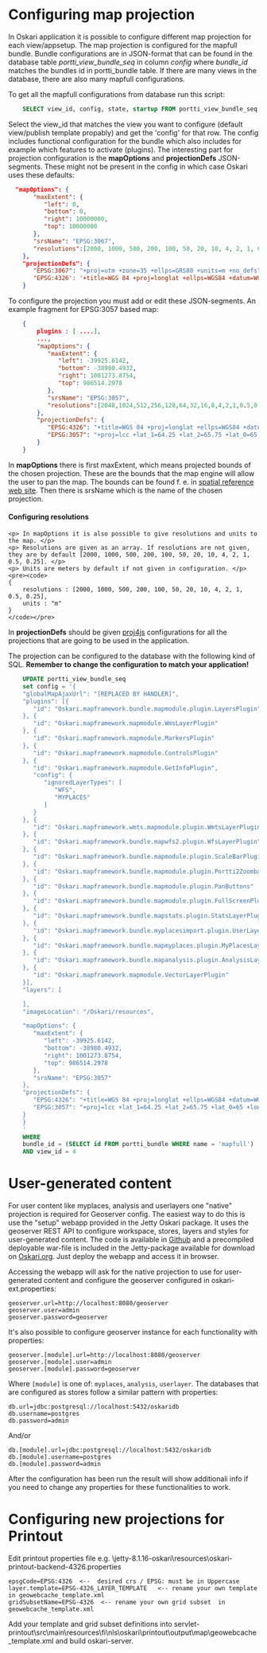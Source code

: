 # Configuring map projection

In Oskari application it is possible to configure different map projection for each view/appsetup. The map projection is configured for the mapfull bundle. Bundle configurations are in JSON-format that can be found in the database table *portti_view_bundle_seq* in column *config* where *bundle_id* matches the bundles id in portti_bundle table. If there are many views in the database, there are also many mapfull configurations. 

To get all the mapfull configurations from database run this script:

```sql
    SELECT view_id, config, state, startup FROM portti_view_bundle_seq where bundle_id IN (SELECT id FROM portti_bundle)
```
Select the view_id that matches the view you want to configure (default view/publish template propably) and get the 'config' for that row. The config includes functional configuration for the bundle which also includes for example which features to activate (plugins). The interesting part for projection configuration is the **mapOptions** and **projectionDefs** JSON-segments. These might not be present in the config in which case Oskari uses these defaults:

```json
  "mapOptions": {
       "maxExtent": {
          "left": 0,
          "bottom": 0,
          "right": 10000000,
          "top": 10000000
       },
       "srsName": "EPSG:3067",
       "resolutions":[2000, 1000, 500, 200, 100, 50, 20, 10, 4, 2, 1, 0.5, 0.25]
    },
    "projectionDefs": {
       "EPSG:3067": "+proj=utm +zone=35 +ellps=GRS80 +units=m +no_defs",
       "EPSG:4326': '+title=WGS 84 +proj=longlat +ellps=WGS84 +datum=WGS84 +no_defs"
    }
```

To configure the projection you must add or edit these JSON-segments. An example fragment for EPSG:3057 based map:

```json
    {  
        plugins : [ ....],
        ...,
        "mapOptions": {
           "maxExtent": {
              "left": -39925.6142,
              "bottom": -38980.4932,
              "right": 1001273.8754,
              "top": 986514.2978
           },
           "srsName": "EPSG:3057",
           "resolutions":[2048,1024,512,256,128,64,32,16,8,4,2,1,0.5,0.25]
        },
        "projectionDefs": {
           "EPSG:4326": "+title=WGS 84 +proj=longlat +ellps=WGS84 +datum=WGS84 +no_defs",
           "EPSG:3057": "+proj=lcc +lat_1=64.25 +lat_2=65.75 +lat_0=65 +lon_0=-19 +x_0=500000 +y_0=500000 +ellps=GRS80 +towgs84=0,0,0,0,0,0,0 +units=m +no_defs"
        }
    }
```

In **mapOptions** there is first maxExtent, which means projected bounds of the chosen projection. These are the bounds that the map engine will allow the user to pan the map. 
The bounds can be found f. e. in [spatial reference web site](http://spatialreference.org/ref/epsg/isn93-lambert-1993/).
Then there is srsName which is the name of the chosen projection.

<div class="bs-callout bs-callout-info">
    <h4>Configuring resolutions</h4>

    <p> In mapOptions it is also possible to give resolutions and units to the map. </p>
    <p> Resolutions are given as an array. If resolutions are not given, they are by default [2000, 1000, 500, 200, 100, 50, 20, 10, 4, 2, 1, 0.5, 0.25]. </p>
    <p> Units are meters by default if not given in configuration. </p>
    <pre><code>
    {
        resolutions : [2000, 1000, 500, 200, 100, 50, 20, 10, 4, 2, 1, 0.5, 0.25],
        units : "m"
    }
    </code></pre>
</div>

In **projectionDefs** should be given [proj4js](http://proj4js.org/) configurations for all the projections that are going to be used in the application.

The projection can be configured to the database with the following kind of SQL. **Remember to change the configuration to match your application!**

```sql
    UPDATE portti_view_bundle_seq
    set config = '{  
    "globalMapAjaxUrl": "[REPLACED BY HANDLER]",
    "plugins": [{
       "id": "Oskari.mapframework.bundle.mapmodule.plugin.LayersPlugin"
    }, {
       "id": "Oskari.mapframework.mapmodule.WmsLayerPlugin"
    }, {
       "id": "Oskari.mapframework.mapmodule.MarkersPlugin"
    }, {
       "id": "Oskari.mapframework.mapmodule.ControlsPlugin"
    }, {
       "id": "Oskari.mapframework.mapmodule.GetInfoPlugin",
       "config": {
          "ignoredLayerTypes": [
             "WFS",
             "MYPLACES"
          ]
       }
    }, {
       "id": "Oskari.mapframework.wmts.mapmodule.plugin.WmtsLayerPlugin"
    }, {
       "id": "Oskari.mapframework.bundle.mapwfs2.plugin.WfsLayerPlugin"
    }, {
       "id": "Oskari.mapframework.bundle.mapmodule.plugin.ScaleBarPlugin"
    }, {
       "id": "Oskari.mapframework.bundle.mapmodule.plugin.Portti2Zoombar"
    }, {
       "id": "Oskari.mapframework.bundle.mapmodule.plugin.PanButtons"
    }, {
       "id": "Oskari.mapframework.bundle.mapmodule.plugin.FullScreenPlugin"
    }, {
       "id": "Oskari.mapframework.bundle.mapstats.plugin.StatsLayerPlugin"
    }, {
       "id": "Oskari.mapframework.bundle.myplacesimport.plugin.UserLayersLayerPlugin"
    }, {
       "id": "Oskari.mapframework.bundle.mapmyplaces.plugin.MyPlacesLayerPlugin"
    }, {
       "id": "Oskari.mapframework.bundle.mapanalysis.plugin.AnalysisLayerPlugin"
    }, {
       "id": "Oskari.mapframework.mapmodule.VectorLayerPlugin"
    }],
    "layers": [

    ],
    "imageLocation": "/Oskari/resources",

    "mapOptions": {
       "maxExtent": {
          "left": -39925.6142,
          "bottom": -38980.4932,
          "right": 1001273.8754,
          "top": 986514.2978
       },
       "srsName": "EPSG:3057"
    },
    "projectionDefs": {
       "EPSG:4326": "+title=WGS 84 +proj=longlat +ellps=WGS84 +datum=WGS84 +no_defs",
       "EPSG:3057": "+proj=lcc +lat_1=64.25 +lat_2=65.75 +lat_0=65 +lon_0=-19 +x_0=500000 +y_0=500000 +ellps=GRS80 +towgs84=0,0,0,0,0,0,0 +units=m +no_defs"
    }
    }
    ' 
    WHERE
    bundle_id = (SELECT id FROM portti_bundle WHERE name = 'mapfull')
    AND view_id = 4
```

# User-generated content

For user content like myplaces, analysis and userlayers one "native" projection is required for Geoserver config. 
The easiest way to do this is use the "setup" webapp provided in the Jetty Oskari package. It uses the geoserver REST API to configure workspace, stores, layers and styles for user-generated content.
The code is available in [Github](https://github.com/nls-oskari/oskari-server/tree/master/webapp-setup) and a precompiled deployable war-file is included in the Jetty-package available for 
download on [Oskari.org](/download). Just deploy the webapp and access it in browser.

Accessing the webapp will ask for the native projection to use for user-generated content and configure the geoserver configured in oskari-ext.properties:

    geoserver.url=http://localhost:8080/geoserver
    geoserver.user=admin
    geoserver.password=geoserver

It's also possible to configure geoserver instance for each functionality with properties:

    geoserver.[module].url=http://localhost:8080/geoserver
    geoserver.[module].user=admin
    geoserver.[module].password=geoserver

Where `[module]` is one of: `myplaces`, `analysis`, `userlayer`. The databases that are configured as stores follow a similar pattern with properties:

    db.url=jdbc:postgresql://localhost:5432/oskaridb
    db.username=postgres
    db.password=admin

And/or

    db.[module].url=jdbc:postgresql://localhost:5432/oskaridb
    db.[module].username=postgres
    db.[module].password=admin

After the configuration has been run the result will show additionali info if you need to change any properties for these functionalities to work.

# Configuring new projections for Printout 

Edit printout properties file e.g. \jetty-8.1.16-oskari\resources\oskari-printout-backend-4326.properties

```
epsgCode=EPSG:4326  <--  desired crs / EPSG: must be in Uppercase
layer.template=EPSG-4326_LAYER_TEMPLATE   <-- rename your own template in geowebcache_template.xml
gridSubsetName=EPSG-4326  <-- rename your own grid subset  in geowebcache_template.xml
```

Add your template and grid subset definitions into servlet-printout\src\main\resources\fi\nls\oskari\printout\output\map\geowebcache_template.xml and 
build oskari-server.
